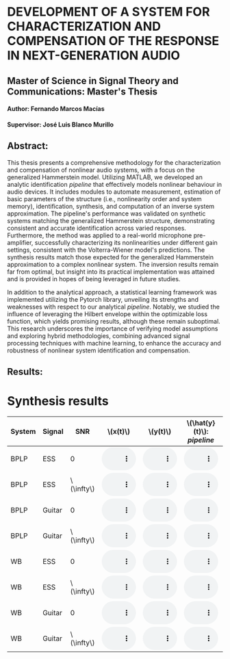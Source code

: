 # DEVELOPMENT OF A SYSTEM FOR CHARACTERIZATION AND COMPENSATION OF THE RESPONSE IN NEXT-GENERATION AUDIO

## Master of Science in Signal Theory and Communications: Master's Thesis

#### Author: Fernando Marcos Macías
#### Supervisor: José Luis Blanco Murillo

## Abstract: 

This thesis presents a comprehensive methodology for the characterization and compensation of nonlinear audio systems, with a focus on the generalized Hammerstein model. Utilizing MATLAB, we developed an analytic identification *pipeline* that effectively models nonlinear behaviour in audio devices. It includes modules to automate measurement, estimation of basic parameters of the structure (i.e., nonlinearity order and system memory), identification, synthesis, and computation of an inverse system approximation. The pipeline's performance was validated on synthetic systems matching the generalized Hammerstein structure, demonstrating consistent and accurate identification across varied responses. Furthermore, the method was applied to a real-world microphone pre-amplifier, successfully characterizing its nonlinearities under different gain settings, consistent with the Volterra-Wiener model's predictions. The synthesis results match those expected for the generalized Hammerstein approximation to a complex nonlinear system. The inversion results remain far from optimal, but insight into its practical implementation was attained and is provided in hopes of being leveraged in future studies.

In addition to the analytical approach, a statistical learning framework was implemented utilizing the Pytorch library, unveiling its strengths and weaknesses with respect to our analytical *pipeline*. Notably, we studied the influence of leveraging the Hilbert envelope within the optimizable loss function, which yields promising results, although these remain suboptimal. This research underscores the importance of verifying model assumptions and exploring hybrid methodologies, combining advanced signal processing techniques with machine learning, to enhance the accuracy and robustness of nonlinear system identification and compensation.


## Results:

# Synthesis results

<script type="text/javascript" async
  src="https://cdnjs.cloudflare.com/ajax/libs/mathjax/3.2.0/es5/tex-mml-chtml.js">
</script>

| System | Signal | SNR | \\(x(t)\\)   | \\(y(t)\\) | \\(\hat{y}(t)\\): *pipeline* | \\(\hat{y}(t)\\): *learning* |
|--------|--------|-----|--------------|------------|------------------------------|------------------------------|
| BPLP | ESS | 0 | <audio controls style="width: 80px;"><source src="web_audios/ESS_BPLP_0_x.wav" type="audio/wav"></audio> | <audio controls style="width: 80px;"><source src="web_audios/ESS_BPLP_0_y.wav" type="audio/wav"></audio> | <audio controls style="width: 80px;"><source src="web_audios/ESS_BPLP_0_yhat.wav" type="audio/wav"></audio> | - |
| BPLP | ESS | \\(\infty\\) | <audio controls style="width: 80px;"><source src="web_audios/ESS_BPLP_Inf_x.wav" type="audio/wav"></audio> | <audio controls style="width: 80px;"><source src="web_audios/ESS_BPLP_Inf_y.wav" type="audio/wav"></audio> | <audio controls style="width: 80px;"><source src="web_audios/ESS_BPLP_Inf_yhat.wav" type="audio/wav"></audio> | - |
| BPLP | Guitar | 0 | <audio controls style="width: 80px;"><source src="web_audios/guit_BPLP_0_x.wav" type="audio/wav"></audio> | <audio controls style="width: 80px;"><source src="web_audios/guit_BPLP_0_y.wav" type="audio/wav"></audio> | <audio controls style="width: 80px;"><source src="web_audios/guit_BPLP_0_yhat.wav" type="audio/wav"></audio> | - |
| BPLP | Guitar | \\(\infty\\) | <audio controls style="width: 80px;"><source src="web_audios/guit_BPLP_Inf_x.wav" type="audio/wav"></audio> | <audio controls style="width: 80px;"><source src="web_audios/guit_BPLP_Inf_y.wav" type="audio/wav"></audio> | <audio controls style="width: 80px;"><source src="web_audios/guit_BPLP_Inf_yhat.wav" type="audio/wav"></audio> | - |
| WB | ESS | 0 | <audio controls style="width: 80px;"><source src="web_audios/ESS_WB_0_x.wav" type="audio/wav"></audio> | <audio controls style="width: 80px;"><source src="web_audios/ESS_WB_0_y.wav" type="audio/wav"></audio> | <audio controls style="width: 80px;"><source src="web_audios/ESS_WB_0_yhat.wav" type="audio/wav"></audio> | - |
| WB | ESS | \\(\infty\\) | <audio controls style="width: 80px;"><source src="web_audios/ESS_WB_Inf_x.wav" type="audio/wav"></audio> | <audio controls style="width: 80px;"><source src="web_audios/ESS_WB_Inf_y.wav" type="audio/wav"></audio> | <audio controls style="width: 80px;"><source src="web_audios/ESS_WB_Inf_yhat.wav" type="audio/wav"></audio> | <audio controls style="width: 80px;"><source src="web_audios/ESS_WB_Inf_yhat_LV.wav" type="audio/wav"></audio> |
| WB | Guitar | 0 | <audio controls style="width: 80px;"><source src="web_audios/guit_WB_0_x.wav" type="audio/wav"></audio> | <audio controls style="width: 80px;"><source src="web_audios/guit_WB_0_y.wav" type="audio/wav"></audio> | <audio controls style="width: 80px;"><source src="web_audios/guit_WB_0_yhat.wav" type="audio/wav"></audio> | - |
| WB | Guitar | \\(\infty\\) | <audio controls style="width: 80px;"><source src="web_audios/guit_WB_Inf_x.wav" type="audio/wav"></audio> | <audio controls style="width: 80px;"><source src="web_audios/guit_WB_Inf_y.wav" type="audio/wav"></audio> | <audio controls style="width: 80px;"><source src="web_audios/guit_WB_Inf_yhat.wav" type="audio/wav"></audio> | - |


